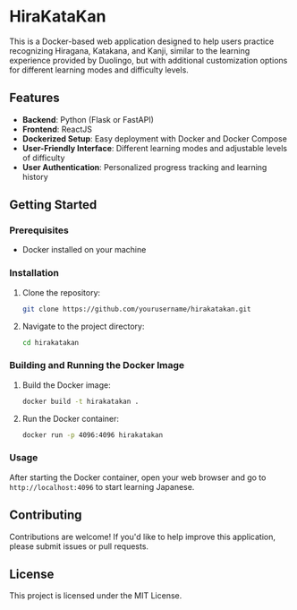 # HiraKataKan

This is a Docker-based web application designed to help users practice recognizing Hiragana, Katakana, and Kanji, similar to the learning experience provided by Duolingo, but with additional customization options for different learning modes and difficulty levels.

## Features

- **Backend**: Python (Flask or FastAPI)
- **Frontend**: ReactJS
- **Dockerized Setup**: Easy deployment with Docker and Docker Compose
- **User-Friendly Interface**: Different learning modes and adjustable levels of difficulty
- **User Authentication**: Personalized progress tracking and learning history

## Getting Started

### Prerequisites

- Docker installed on your machine

### Installation

1. Clone the repository:
   ```sh
   git clone https://github.com/yourusername/hirakatakan.git
   ```
2. Navigate to the project directory:
   ```sh
   cd hirakatakan
   ```

### Building and Running the Docker Image

1. Build the Docker image:
   ```sh
   docker build -t hirakatakan .
   ```
2. Run the Docker container:
   ```sh
   docker run -p 4096:4096 hirakatakan
   ```

### Usage

After starting the Docker container, open your web browser and go to `http://localhost:4096` to start learning Japanese.

## Contributing

Contributions are welcome! If you'd like to help improve this application, please submit issues or pull requests.

## License

This project is licensed under the MIT License.

